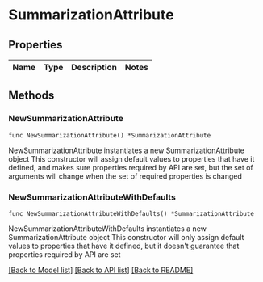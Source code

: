 # SummarizationAttribute

## Properties

Name | Type | Description | Notes
------------ | ------------- | ------------- | -------------

## Methods

### NewSummarizationAttribute

`func NewSummarizationAttribute() *SummarizationAttribute`

NewSummarizationAttribute instantiates a new SummarizationAttribute object
This constructor will assign default values to properties that have it defined,
and makes sure properties required by API are set, but the set of arguments
will change when the set of required properties is changed

### NewSummarizationAttributeWithDefaults

`func NewSummarizationAttributeWithDefaults() *SummarizationAttribute`

NewSummarizationAttributeWithDefaults instantiates a new SummarizationAttribute object
This constructor will only assign default values to properties that have it defined,
but it doesn't guarantee that properties required by API are set


[[Back to Model list]](../README.md#documentation-for-models) [[Back to API list]](../README.md#documentation-for-api-endpoints) [[Back to README]](../README.md)



